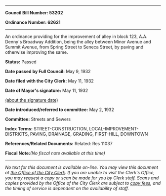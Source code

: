 

********

**Council Bill Number: 53202**
   
**Ordinance Number: 62621**
********

 An ordinance providing for the improvement of alley in block 123, A.A. Denny's Broadway Addition, being the alley between Minor Avenue and Summit Avenue, from Spring Street to Seneca Street, by paving and otherwise improving the same.

**Status:** Passed
   
**Date passed by Full Council:** May 9, 1932
   
**Date filed with the City Clerk:** May 11, 1932
   
**Date of Mayor's signature:** May 11, 1932
   
[(about the signature date)](/~public/approvaldate.htm)
   
   
   
**Date introduced/referred to committee:** May 2, 1932
   
**Committee:** Streets and Sewers
   
   
**Index Terms:** STREET-CONSTRUCTION, LOCAL-IMPROVEMENT-DISTRICTS, PAVING, DRAINAGE, GRADING, FIRST-HILL, DOWNTOWN

**References/Related Documents:** Related: Res 11037

**Fiscal Note:**_(No fiscal note available at this time)_
********

_No text for this document is available on-line. You may view this document at [the Office of the City Clerk](http://www.seattle.gov/leg/clerk/contactUs.htm). If you are unable to visit the Clerk's Office, you may request a copy or scan be made for you by Clerk staff. Scans and copies provided by the Office of the City Clerk are subject to [copy fees](http://clerk.seattle.gov/~public/clerkfees.htm), and the timing of service is dependent on the availability of staff._

